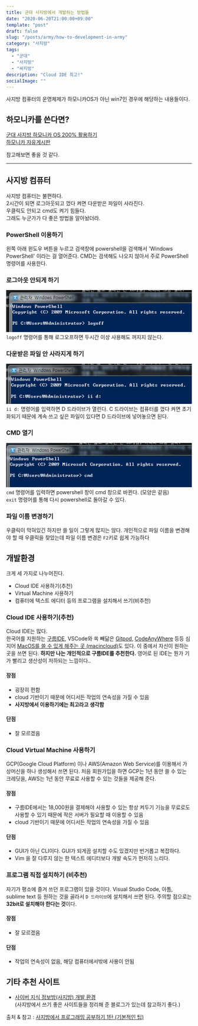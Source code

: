 ```yaml
---
title: 군대 사지방에서 개발하는 방법들
date: "2020-06-20T21:00:00+09:00"
template: "post"
draft: false
slug: "/posts/army/how-to-development-in-army"
category: "사지방"
tags:
  - "군대"
  - "사지방" 
  - "싸지방"
description: "Cloud IDE 최고!"
socialImage: ""
---
```


사지방 컴퓨터의 운영체제가 하모니카OS가 아닌 win7인 경우에 해당하는 내용들이다.

## 하모니카를 쓴다면? 

[군대 사지방 하모니카 OS 200% 활용하기](https://white-hacker.tistory.com/entry/%EA%B5%B0%EB%8C%80-%EC%82%AC%EC%A7%80%EB%B0%A9-%ED%95%98%EB%AA%A8%EB%8B%88%EC%B9%B4-OS-200-%ED%99%9C%EC%9A%A9%ED%95%98%EA%B8%B0)  
[하모니카 자유게시판](https://hamonikr.org/Free_Board)

참고해보면 좋을 것 같다.

---

## 사지방 컴퓨터
사지방 컴퓨터는 불편하다.  
2시간이 되면 로그아웃되고 껐다 켜면 다운받은 파일이 사라진다.  
우클릭도 안되고 cmd도 켜기 힘들다.  
그래도 누군가가 다 좋은 방법을 알아놨더라.

### PowerShell 이용하기
왼쪽 아래 윈도우 버튼을 누르고 검색창에 powershell을 검색해서 'Windows PowerShell' 이라는 걸 열어준다.
CMD는 검색해도 나오지 않아서 주로 PowerShell 명령어를 사용한다.

### 로그아웃 안되게 하기
![logoff](/media/army/logoff.PNG)  
`logoff` 명령어를 통해 로그오프하면 두시간 이상 사용해도 꺼지지 않는다.

### 다운받은 파일 안 사라지게 하기
![ddrive](/media/army/ddrive.PNG)  
`ii d:` 명령어를 입력하면 D 드라이브가 열린다. C 드라이브는 컴퓨터를 껐다 켜면 초기화되기 때문에 계속 쓰고 싶은 파일이 있다면 D 드라이브에 넣어놓으면 된다.

### CMD 열기
![cmd](/media/army/cmd.PNG)  
`cmd` 명령어를 입력하면 powershell 창이 cmd 창으로 바뀐다. (모양은 같음)  
`exit` 명령어를 통해 다시 powershell로 돌아갈 수 있다.

### 파일 이름 변경하기
우클릭이 막혀있긴 하지만 쓸 일이 그렇게 많지는 않다.
개인적으로 파일 이름을 변경해야 할 때 우클릭을 찾았는데 파일 이름 변경은 `F2`키로 쉽게 가능하다


## 개발환경
크게 세 가지로 나누어진다. 
- Cloud IDE 사용하기(추천)
- Virtual Machine 사용하기
- 컴퓨터에 텍스트 에디터 등의 프로그램을 설치해서 쓰기(비추천)

### Cloud IDE 사용하기(추천)
Cloud IDE는 많다.  
한국어를 지원하는 [구름IDE](https://ide.goorm.io/), VSCode와 쏙 빼닮은 [Gitpod](https://www.gitpod.io/), [CodeAnyWhere](https://codeanywhere.com/) 등등 심지어 [MacOS를 쓸 수 있게 해주는 곳 (macincloud)](https://www.macincloud.com/)도 있다.
이 중에서 자신이 원하는 곳을 쓰면 된다. **하지만 나는 개인적으로 구름IDE를 추천한다.** 영어로 된 IDE는 뭔가 기가 빨리고 생산성이 저하되는 느낌이다..

#### 장점
- 굉장히 편함
- cloud 기반이기 때문에 어디서든 작업의 연속성을 가질 수 있음
- **사지방에서 이용하기에는 최고라고 생각함**

#### 단점
- 잘 모르겠음

### Cloud Virtual Machine 사용하기
GCP(Google Cloud Platform) 이나 AWS(Amazon Web Service)를 이용해서 가상머신을 하나 생성해서 쓰면 된다. 처음 회원가입을 하면 GCP는 1년 동안 쓸 수 있는 크레딧을, AWS는 1년 동안 무료로 사용할 수 있는 것들을 제공해 준다.  

#### 장점
- 구름IDE에서는 18,000원을 결제해야 사용할 수 있는 항상 켜두기 기능을 무료로도 사용할 수 있기 때문에 작은 서버가 필요할 때 이용할 수 있음
- cloud 기반이기 때문에 어디서든 작업의 연속성을 가질 수 있음

#### 단점
- GUI가 아닌 CLI이다. GUI가 되게끔 설치할 수도 있겠지만 번거롭고 복잡하다.
- Vim 을 잘 다루지 않는 한 텍스트 에디터보다 개발 속도가 현저히 느리다.

### 프로그램 직접 설치하기 (비추천)
자기가 평소에 즐겨 쓰던 프로그램이 있을 것이다. Visual Studio Code, 아톰, sublime text 등 원하는 것을 골라서 `D 드라이브`에 설치해서 쓰면 된다. 주의할 점으로는 **32bit로 설치해야 한다는 것**이다. 

#### 장점
 - 잘 모르겠음
 
#### 단점
 - 작업의 연속성이 없음, 해당 컴퓨터에서밖에 사용이 안됨

## 기타 추천 사이트
 - [사이버 지식 정보방(사지방) 개발 환경](https://neurowhai.tistory.com/192)  
(사지방에서 쓰기 좋은 사이트들을 정리해 준 블로그가 있는데 참고하기 좋다.) 




출처 & 참고 : [사지방에서 프로그래밍 공부하기 1탄 (기본적인 팁)](https://self-developing-developer.tistory.com/21) 
